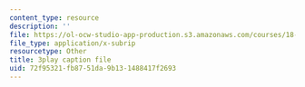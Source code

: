 ```yaml
---
content_type: resource
description: ''
file: https://ol-ocw-studio-app-production.s3.amazonaws.com/courses/18-06-linear-algebra-spring-2010/72f95321fb8751da9b131488417f2693_HgC1l_6ySkc.vtt
file_type: application/x-subrip
resourcetype: Other
title: 3play caption file
uid: 72f95321-fb87-51da-9b13-1488417f2693
---
```

